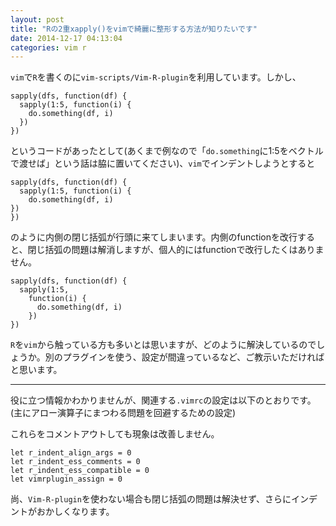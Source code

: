 ```yaml
---
layout: post
title: "Rの2重xapply()をvimで綺麗に整形する方法が知りたいです"
date: 2014-12-17 04:13:04
categories: vim r
---
```

<p><code>vim</code>で<code>R</code>を書くのに<code>vim-scripts/Vim-R-plugin</code>を利用しています。しかし、</p>

<pre><code>sapply(dfs, function(df) {
  sapply(1:5, function(i) {
    do.something(df, i)
  })
})
</code></pre>

<p>というコードがあったとして(あくまで例なので「<code>do.something</code>に1:5をベクトルで渡せば」という話は脇に置いてください)、<code>vim</code>でインデントしようとすると</p>

<pre><code>sapply(dfs, function(df) {
  sapply(1:5, function(i) {
    do.something(df, i)
})
})
</code></pre>

<p>のように内側の閉じ括弧が行頭に来てしまいます。内側のfunctionを改行すると、閉じ括弧の問題は解消しますが、個人的にはfunctionで改行したくはありません。</p>

<pre><code>sapply(dfs, function(df) {
  sapply(1:5, 
    function(i) {
      do.something(df, i)
    })
})
</code></pre>

<p><code>R</code>を<code>vim</code>から触っている方も多いとは思いますが、どのように解決しているのでしょうか。別のプラグインを使う、設定が間違っているなど、ご教示いただければと思います。</p>

<hr>

<p>役に立つ情報かわかりませんが、関連する<code>.vimrc</code>の設定は以下のとおりです。(主にアロー演算子にまつわる問題を回避するための設定)</p>

<p>これらをコメントアウトしても現象は改善しません。</p>

<pre><code>let r_indent_align_args = 0
let r_indent_ess_comments = 0
let r_indent_ess_compatible = 0
let vimrplugin_assign = 0
</code></pre>

<p>尚、<code>Vim-R-plugin</code>を使わない場合も閉じ括弧の問題は解決せず、さらにインデントがおかしくなります。</p>
